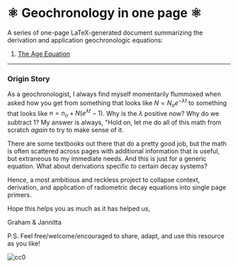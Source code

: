 # ⚛️ Geochronology in one page ⚛️

A series of one-page LaTeX-generated document summarizing the derivation and application geochronologic equations:

1. [The Age Equation](age-equation.pdf)

---

### Origin Story

As a geochronologist, I always find myself momentarily flummoxed when asked how you get from something that looks like $N=N_oe^{-\lambda t}$ to something that looks like $n = n_o + N \left( e^{\lambda t} - 1 \right)$. Why is the $\lambda$ positive now? Why do we subtract 1? My answer is always, "Hold on, let me do all of this math from scratch *again* to try to make sense of it.

There are some textbooks out there that do a pretty good job, but the math is often scattered across pages with additional information that is useful, but extraneous to my immediate needs. And this is just for a generic equation. What about derivations specific to certain decay systems?

Hence, a most ambitious and reckless project to collapse context, derivation, and application of radiometric decay equations into single page primers.

Hope this helps you as much as it has helped us,

Graham &amp; Jannitta

P.S. Feel free/welcome/encouraged to share, adapt, and use this resource as you like!

![cc0](https://mirrors.creativecommons.org/presskit/buttons/88x31/svg/cc-zero.svg)

